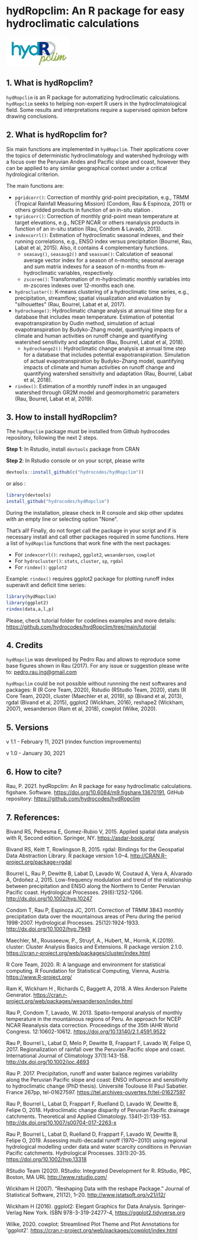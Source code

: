 # hydRopclim: An R package for easy hydroclimatic calculations
<img src="https://github.com/hydrocodes/hydRopclim/blob/main/tutorial/hydropclim.jpeg" width="170">

## 1. What is hydRopclim?
`hydRopclim` is an R package for automatizing hydroclimatic calculations. `hydRopclim` seeks to helping non-expert R users in the hydroclimatological field. 
Some results and interpretations require a supervised opinion before drawing conclusions.

## 2. What is hydRopclim for?
Six main functions are implemented in `hydRopclim`. Their applications cover the topics of deterministic hydroclimatology and watershed hydrology
with a focus over the Peruvian Andes and Pacific slope and coast, however they can be applied to any similar geographical context under a critical hydrological criterion. 

The main functions are:
- `pgridcorr()`: Correction of monthly grid-point precipitation, e.g., TRMM (Tropical Rainfall Measuring Mission) (Condom, Rau & Espinoza, 2011) or others gridded products in function of an in-situ station .
- `tgridcorr()`: Correction of monthly grid-point mean temperature at target elevations, e.g., NCEP NCAR or others reanalysis products in function of an in-situ station (Rau, Condom & Lavado, 2013).
- `indexcorrl()`: Estimation of hydroclimatic seasonal indexes, and their running correlations, e.g., ENSO index versus precipitation (Bourrel, Rau, Labat et al, 2015). Also, it contains 4 complementary functions.
  - `seasavg()`, `seasavg2()` and `seassum()`: Calculation of seasonal average vector index for a season of n-months; seasonal average and sum matrix indexes for a season of n-months from m-hydroclimatic variables, respectively.
  - `zscorem()`: Transformation of m-hydroclimatic monthly variables into m-zscores indexes over 12-months each one.
- `hydrocluster()`: K-means clustering of a hydroclimatic time series, e.g., precipitation, streamflow; spatial visualization and evaluation by "silhouettes" (Rau, Bourrel, Labat et al, 2017).
- `hydrochange()`: Hydroclimatic change analysis at annual time step for a database that includes mean temperature. Estimation of potential evapotranspiration by Oudin method,
simulation of actual evapotranspiration by Budyko-Zhang model, quantifying impacts of climate and human activities on runoff change and quantifying watershed sensitivity and
adaptation (Rau, Bourrel, Labat et al, 2018).
  - `hydrochange2()`: Hydroclimatic change analysis at annual time step for a database that includes potential evapotranspiration. Simulation of actual evapotranspiration by
  Budyko-Zhang model, quantifying impacts of climate and human activities on runoff change and quantifying watershed sensitivity and adaptation (Rau, Bourrel, Labat et al, 2018).
- `rindex()`: Estimation of a monthly runoff index in an ungauged watershed through GR2M model and geomorphometric parameters (Rau, Bourrel, Labat et al, 2019).


## 3. How to install hydRopclim?
The `hydRopclim` package must be installed from Github hydrocodes repository, following the next 2 steps.

**Step 1**: In Rstudio, install `devtools` package from CRAN

**Step 2**: In Rstudio console or on your script, please write 

```r
devtools::install_github(c("hydrocodes/hydRopclim"))
```
or also :

```r
library(devtools)
install_github("hydrocodes/hydRopclim")
```
During the installation, please check in R console and skip other updates with an empty line or selecting option "None".

That’s all! Finally, do not forget call the package in your script and if is necessary install and call other packages required in some functions. 
Here a list of `hydRopclim` functions that work fine with the next packages:
- For `indexcorrl()`: `reshape2`, `ggplot2`, `wesanderson`, `cowplot`
- For `hydrocluster()`: `stats`, `cluster`, `sp`, `rgdal`
- For `rindex()`: `ggplot2`

Example: `rindex()` requires ggplot2 package for plotting runoff index superavit and deficit time series:
```r
library(hydRopclim)
library(ggplot2)
rindex(data,a,l,p)
```
Please, check tutorial folder for codelines examples and more details:
https://github.com/hydrocodes/hydRopclim/tree/main/tutorial

## 4. Credits
`hydRopclim` was developed by Pedro Rau and allows to reproduce some base figures shown in Rau (2017). For any issue or suggestion please write to: pedro.rau.ing@gmail.com

`hydRopclim` could be not possible without runnning the next softwares and packages: R (R Core Team, 2020), Rstudio (RStudio Team, 2020), stats (R Core Team, 2020), cluster (Maechler et al, 2019), sp (Bivand et al, 2013), rgdal (Bivand et al, 2015), ggplot2 (Wickham, 2016), reshape2 (Wickham, 2007), wesanderson (Ram et al, 2018), cowplot (Wilke, 2020).

## 5. Versions
v 1.1 - February 11, 2021 (rindex function improvements)

v 1.0 - January 30, 2021

## 6. How to cite?

Rau, P. 2021. hydRopclim: An R package for easy hydroclimatic calculations. figshare. Software. https://doi.org/10.6084/m9.figshare.13670191, 
GitHub repository: https://github.com/hydrocodes/hydRopclim

## 7. References:

Bivand RS, Pebesma E, Gomez-Rubio V, 2015. Applied spatial data analysis with R, Second edition. Springer, NY. https://asdar-book.org/

Bivand RS, Keitt T, Rowlingson B, 2015. rgdal: Bindings for the Geospatial Data Abstraction Library. R package version 1.0–4. http://CRAN.R-project.org/package=rgdal

Bourrel L, Rau P, Dewitte B, Labat D, Lavado W, Coutaud A, Vera A, Alvarado A, Ordoñez J, 2015. Low-frequency modulation and trend of the relationship between precipitation and ENSO along the Northern to Center Peruvian Pacific coast. Hydrological Processes. 29(6):1252-1266. http://dx.doi.org/10.1002/hyp.10247

Condom T, Rau P, Espinoza JC, 2011. Correction of TRMM 3B43 monthly precipitation data over the mountainous areas of Peru during the period 1998-2007. Hydrological Processes. 25(12):1924-1933. http://dx.doi.org/10.1002/hyp.7949

Maechler, M., Rousseeuw, P., Struyf, A., Hubert, M., Hornik, K.(2019). cluster: Cluster Analysis Basics and Extensions. R package version 2.1.0. https://cran.r-project.org/web/packages/cluster/index.html

R Core Team, 2020. R: A language and environment for statistical computing. R Foundation for Statistical Computing, Vienna, Austria. https://www.R-project.org/

Ram K, Wickham H , Richards C, Baggett A, 2018. A Wes Anderson Palette Generator. https://cran.r-project.org/web/packages/wesanderson/index.html

Rau P, Condom T, Lavado, W. 2013. Spatio-temporal analysis of monthly temperature in the mountainous regions of Peru. An approach for NCEP NCAR Reanalysis data correction. Proceedings of the 35th IAHR World Congress. 12:10602-10612. https://doi.org/10.13140/2.1.4591.9522

Rau P, Bourrel L, Labat D, Melo P, Dewitte B, Frappart F, Lavado W, Felipe O, 2017. Regionalization of rainfall over the Peruvian Pacific slope and coast. International Journal of Climatology 37(1):143-158. http://dx.doi.org/10.1002/joc.4693

Rau P. 2017. Precipitation, runoff and water balance regimes variability along the Peruvian Pacific slope and coast: ENSO influence and sensitivity to hydroclimatic change (PhD thesis). Université Toulouse III Paul Sabatier. France 267pp, tel-01627597. https://tel.archives-ouvertes.fr/tel-01627597

Rau P, Bourrel L, Labat D, Frappart F, Ruelland D, Lavado W, Dewitte B, Felipe O, 2018. Hydroclimatic change disparity of Peruvian Pacific drainage catchments. Theoretical and Applied Climatology. 134(1-2):139-153. http://dx.doi.org/10.1007/s00704-017-2263-x

Rau P, Bourrel L, Labat D, Ruelland D, Frappart F, Lavado W, Dewitte B, Felipe O, 2019. Assessing multi-decadal runoff (1970‒2010) using regional hydrological modelling under data and water scarcity conditions in Peruvian Pacific catchments. Hydrological Processes. 33(1):20-35. https://doi.org/10.1002/hyp.13318

RStudio Team (2020). RStudio: Integrated Development for R. RStudio, PBC, Boston, MA URL http://www.rstudio.com/

Wickham H (2007). “Reshaping Data with the reshape Package.” Journal of Statistical Software, 21(12), 1–20. http://www.jstatsoft.org/v21/i12/

Wickham H (2016). ggplot2: Elegant Graphics for Data Analysis. Springer-Verlag New York. ISBN 978-3-319-24277-4, https://ggplot2.tidyverse.org

Wilke, 2020. cowplot: Streamlined Plot Theme and Plot Annotations for 'ggplot2'. https://cran.r-project.org/web/packages/cowplot/index.html

